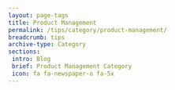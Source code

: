 ```yaml
---
layout: page-tags
title: Product Management
permalink: /tips/category/product-management/
breadcrumb: tips
archive-type: Category
sections:
 intro: Blog
 brief: Product Management Category
 icon: fa fa-newspaper-o fa-5x
---
```

